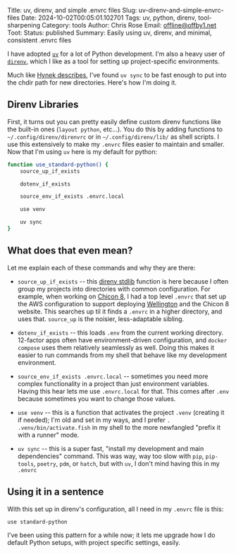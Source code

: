 Title: uv, direnv, and simple .envrc files
Slug: uv-direnv-and-simple-envrc-files
Date: 2024-10-02T00:05:01.102701
Tags: uv, python, direnv, tool-sharpening
Category: tools
Author: Chris Rose
Email: offline@offby1.net
Toot:
Status: published
Summary: Easily using uv, direnv, and minimal, consistent .envrc files

I have adopted [`uv`](https://astral.sh/uv/) for a lot of Python development. I'm also a heavy user of [`direnv`](https://direnv.net/), which I like as a tool for setting up project-specific environments. 

Much like [Hynek describes](https://www.youtube.com/watch?v=8UuW8o4bHbw), I've found `uv sync` to be fast enough to put into the chdir path for new directories. Here's how I'm doing it.

## Direnv Libraries

First, it turns out you can pretty easily define custom direnv functions like the built-in ones (`layout python`, etc...). You do this by adding functions to `~/.config/direnv/direnvrc` or in `~/.config/direnv/lib/` as shell scripts. I use this extensively to make my `.envrc` files easier to maintain and smaller. Now that I'm using `uv` here is my default for python:

```bash
function use_standard-python() {
    source_up_if_exists

    dotenv_if_exists

    source_env_if_exists .envrc.local

    use venv

    uv sync
}
```

## What does that even mean?

Let me explain each of these commands and why they are there:

* `source_up_if_exists` -- this [direnv stdlib](https://direnv.net/man/direnv-stdlib.1.html) function is here because I often group my projects into directories with common configuration. For example, when working on [Chicon 8](https://chicon.org), I had a top level `.envrc` that set up the AWS configuration to support deploying [Wellington](https://github.com/ChicagoWorldcon/wellington) and the Chicon 8 website. This searches up til it finds a `.envrc` in a higher directory, and uses that. `source_up` is the noisier, less-adaptable sibling.

* `dotenv_if_exists` -- this loads `.env` from the current working directory. 12-factor apps often have environment-driven configuration, and `docker compose` uses them relatively seamlessly as well. Doing this makes it easier to run commands from my shell that behave like my development environment. 

* `source_env_if_exists .envrc.local` -- sometimes you need more complex functionality in a project than just environment variables. Having this hear lets me use `.envrc.local` for that. This comes after `.env` because sometimes you want to change those values. 

* `use venv` -- this is a function that activates the project `.venv` (creating it if needed); I'm old and set in my ways, and I prefer `. .venv/bin/activate.fish` in my shell to the more newfangled "prefix it with a runner" mode.

* `uv sync` -- this is a super fast, "install my development and main dependencies" command. This was way, way too slow with `pip`, `pip-tools`, `poetry`, `pdm`, or `hatch`, but with `uv`, I don't mind having this in my `.envrc`

## Using it in a sentence

With this set up in direnv's configuration, all I need in my `.envrc` file is this:

```bash
use standard-python
```

I've been using this pattern for a while now; it lets me upgrade how I do default Python setups, with project specific settings, easily.
